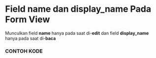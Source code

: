 # Field name dan display_name Pada Form View

Munculkan field **name** hanya pada saat di-**edit** dan field **display_name** hanya pada saat di-**baca**

<script
  type="text/javascript"
  src="https://cdn.jsdelivr.net/npm/gist-embed@1.0.4/dist/gist-embed.min.js"
></script>

### CONTOH KODE

<code data-gist-id="58f3d4cebb3a6d234b8932513859d279" data-gist-highlight-line="5-6" data-gist-line="1-16"></code>
